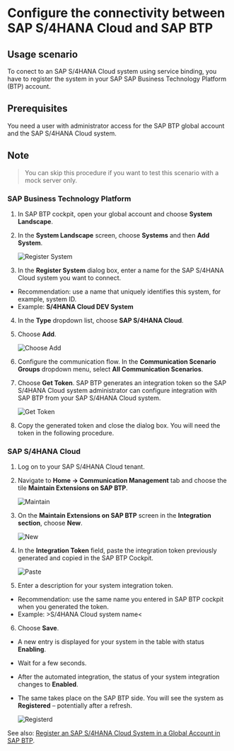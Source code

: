 # Configure the connectivity between SAP S/4HANA Cloud and SAP BTP

## Usage scenario

To conect to an SAP S/4HANA Cloud system using service binding, you have to register the system in your SAP SAP Business Technology Platform (BTP) account.

## Prerequisites
You need a user with administrator access for the SAP BTP global account and the SAP S/4HANA Cloud system.

## Note

> You can skip this procedure if you want to test this scenario with a mock server only.

### SAP Business Technology Platform

1. In SAP BTP cockpit, open your global account and choose
**System Landscape**.

2. In the **System Landscape** screen, choose **Systems** and then **Add System**.


   ![Register System](./images/setup1.png)


3. In the **Register System** dialog box, enter a name for the SAP S/4HANA Cloud system you want to connect.

- Recommendation: use a name that uniquely identifies this system, for example, system ID.
- Example: **S/4HANA Cloud DEV System**

4. In the **Type** dropdown list, choose **SAP S/4HANA Cloud**.

5. Choose **Add**.

   ![Choose Add](./images/add-system02.png)

6. Configure the communication flow. In the **Communication Scenario Groups** dropdown menu, select **All Communication Scenarios**.

7. Choose **Get Token**.
   SAP BTP generates an integration token so the SAP S/4HANA Cloud system administrator can configure integration with SAP BTP from your SAP S/4HANA Cloud system. 

   ![Get Token](./images/add-system03.png)

9. Copy the generated token and close the dialog box.
    You will need the token in the following procedure.

  

### SAP S/4HANA Cloud

1. Log on to your SAP S/4HANA Cloud tenant.

2. Navigate to **Home -> Communication Management** tab and choose the tile **Maintain Extensions on SAP BTP**.

   ![Maintain](./images/setup4.png)

3. On the **Maintain Extensions on SAP BTP** screen in the **Integration section**, choose **New**.

   ![New](./images/setup5.png)

4. In the **Integration Token** field, paste the integration token previously generated and copied in the SAP BTP Cockpit.

      ![Paste](./images/setup6.png)

5. Enter a description for your system integration token.

- Recommendation: use the same name you entered in SAP BTP cockpit when you generated the token.
- Example: >S/4HANA Cloud system name<

6. Choose **Save**.

- A new entry is displayed for your system in the table with status **Enabling**.
- Wait for a few seconds.
- After the automated integration, the status of your system integration changes to **Enabled**.
- The same takes place on the SAP BTP side. You will see the system as **Registered** – potentially after a refresh.

   ![Registerd](./images/setup3.3.png)


See also: [Register an SAP S/4HANA Cloud System in a Global Account in SAP BTP](https://help.sap.com/viewer/65de2977205c403bbc107264b8eccf4b/Cloud/en-US/28171b629f3549af8c1d66d7c8de5e18.html).
